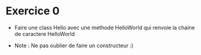 # Exercice 0

* Faire une class Hello avec une methode HelloWorld qui renvoie la chaine de caractere HelloWorld

* Note : Ne pas oublier de faire un constructeur :)  